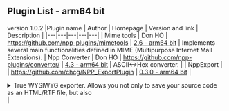 ## Plugin List - arm64 bit
version 1.0.2
|Plugin name | Author | Homepage | Version and link | Description |
|---|---|---|---|---|
| Mime tools | Don HO | https://github.com/npp-plugins/mimetools | [2.6 - arm64 bit](https://github.com/npp-plugins/mimetools/releases/download/v2.6/mimetools.v2.6.arm64.zip) | Implements several main functionalities defined in MIME (Multipurpose Internet Mail Extensions). |
 Npp Converter | Don HO | https://github.com/npp-plugins/converter/ | [4.3 - arm64 bit](https://github.com/npp-plugins/converter/releases/download/v4.3/nppConvert.v4.3.arm64.zip) | ASCII<->Hex converter. |
| NppExport |  | https://github.com/chcg/NPP_ExportPlugin | [0.3.0 - arm64 bit](https://github.com/chcg/NPP_ExportPlugin/releases/download/0.3.0/NppExport_0.3.0_arm64.zip) |  <details> <summary> True WYSIWYG exporter. Allows you not only to save your source code as an HTML/RTF file, but also </summary>  to copy your source code in the clipboard in RTF/HTML format, so you can paste it into your word processor (Openoffice.org Writer, LibreOffice Writer, Abiword, MS Word) to get the same visual effect. </details> |
